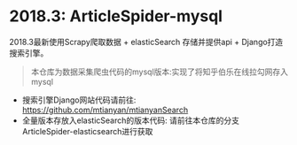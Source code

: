 # 2018.3: ArticleSpider-mysql


2018.3最新使用Scrapy爬取数据 + elasticSearch 存储并提供api + Django打造搜索引擎。



>本仓库为数据采集爬虫代码的mysql版本:实现了将知乎伯乐在线拉勾网存入mysql

- 搜索引擎Django网站代码请前往: https://github.com/mtianyan/mtianyanSearch
- 全量版本存放入elasticSearch的版本代码: 请前往本仓库的分支ArticleSpider-elasticsearch进行获取


